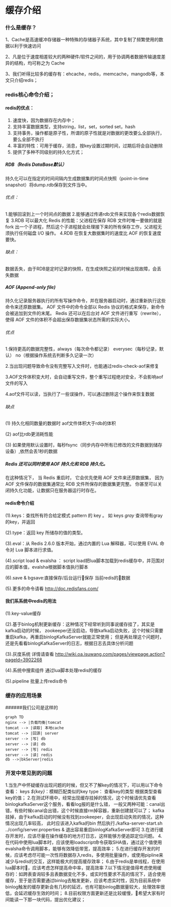 # 缓存介绍

### 什么是缓存？
1、Cache是高速缓冲存储器一种特殊的存储器子系统，其中复制了频繁使用的数据以利于快速访问

2、凡是位于速度相差较大的两种硬件/软件之间的，用于协调两者数据传输速度差异的结构，均可称之为
Cache

3、我们听得比较多的缓存有：ehcache，redis，memcache，mangodb等，本文只介绍redis；

### redis核心命令介绍；
#### redis的优点：
1. 速度快，因为数据存在内存中；
2. 支持丰富数据类型，支持string，list，set，sorted set，hash
3. 支持事务，操作都是原子性，所谓的原子性就是对数据的更改要么全部执行，要么全部不执行
4. 丰富的特性：可用于缓存，消息，按key设置过期时间，过期后将会自动删除
5. 提供了多种不同级别的持久化方式；
##### RDB（Redis DataBase默认）
持久化可以在指定的时间间隔内生成数据集的时间点快照（point-in-time snapshot）将dump.rdb保存到文件当中。
###### 优点：
1.能够回滚到上一个时间点的数据
2.能够通过传递rdb文件来实现各个redis数据恢复
3.RDB 可以最大化 Redis 的性能：父进程在保存 RDB 文件时唯一要做的就是 fork 出一个子进程，然后这个子进程就会处理接下来的所有保存工作，父进程无须执行任何磁盘 I/O 操作。
4.RDB 在恢复大数据集时的速度比 AOF 的恢复速度要快。
###### 缺点：
数据丢失，由于RDB是定时记录的快照，在生成快照之前的时候出现故障，会丢失数据
##### AOF (Append-only file)

持久化记录服务器执行的所有写操作命令，并在服务器启动时，通过重新执行这些命令来还原数据集。
AOF 文件中的命令全部以 Redis 协议的格式来保存，新命令会被追加到文件的末尾。
Redis 还可以在后台对 AOF 文件进行重写（rewrite），使得 AOF 文件的体积不会超出保存数据集状态所需的实际大小。
###### 优点

1.保持更高的数据完整性，always（每次命令都记录） everysec（每秒记录，默认） no（根据操作系统去判断多久记录一次）

2.当出现问题导致命令没有完整写入文件时，也能通过redis-check-aof来修复

3.AOF文件体积变大时，会自动重写文件，整个重写过程绝对安全，不会影响aof文件的写入

4.aof文件可以读，当执行了一些误操作，可以通过删除这个操作来恢复数据
###### 缺点
(1) 持久化相同数量的数据时 aof文件体积大于rdb的体积

(2) aof比rdb更消耗性能

(3) 如果使用默认设置时，每秒fsync（同步内存中所有已修改的文件数据到储存设备）,依然会丢1秒的数据
##### Redis 还可以同时使用 AOF 持久化和 RDB 持久化。

在这种情况下， 当 Redis 重启时， 它会优先使用 AOF 文件来还原数据集， 因为 AOF 文件保存的数据集通常比 RDB 文件所保存的数据集更完整。
你甚至可以关闭持久化功能，让数据只在服务器运行时存在。

#### redis命令介绍
(1).keys：查找所有符合给定模式 pattern 的 key 。 如 keys *gray* 查询带有gray的key，并返回

(2).type：返回 key 所储存的值的类型。

(3).eval：从 Redis 2.6.0 版本开始，通过内置的 Lua 解释器，可以使用 EVAL 命令对 Lua 脚本进行求值。

(4).script load & evalsha ： script load把lua脚本加载到redis缓存中，并范围对应的脚本值，evalsha根据脚本值执行脚本

(6).save & bgsave:直接保存/后台运行保存 当前redis的数据

(5).更多的命令请看 http://doc.redisfans.com/


#### 我们系系统中redis的用法
(1).key-value缓存

(2).基于binlog机制更新缓存：这种情况下经常听到同事说缓存挂了，其实是kafka启动的时候，
zookeeper还没启动，导致kafka启动失败，这个时候只需要重启kafka，再重启binlogKafkaServer就能正常使用；
但是再处理这个问题时，还是先看看binlogKafkaServer的日志，根据日志去具体分析问题

(3).灰度系统 详情请查看 http://wiki.oa.isuwang.com/pages/viewpage.action?pageId=3902268

(4).系统中搜索组件 通过lua脚本处理redis的缓存

(5).pipeline 批量上传redis命令

### 缓存的应用场景
######我们公司是这样的
```mermaid
graph TD
nginx --> |负载均衡|tomcat
tomcat --> |读取| 本地cache
tomcat --> |回源| server
server --> |写| db
server --> |读| db
server --> |写| redis
server --> |读| redis
db -->|bkServer|redis
```
### 开发中常见到的问题
1.当生产中怀疑缓存出现问题的时候，但又不了解key的情况下，可以用以下命令查看：
keys *${key}*：模糊匹配类似的key
type： 查看key的类型
根据类型查看key的值；
2.在测试环境中，经常出现缓存挂掉的情况，这个时候请优先查看binlogkafkaServer这个服务，看看log报的是什么错，
一般又两种可能：canal出错，有些时候canal会出错，这个时候直接rm掉容器，重新创建就可以了；
kafka挂掉，由于kafka启动的时候没有找到zookeeper，会出现启动失败的情况，这种情况出现几率较高，
此时应该进入kafka的bin 然后执行./kafka-server-start.sh ../config/server.properties &
退出容易重启binlogKafkaServer即可
3.在进行缓存开发时，应该尽量在操作缓存的地方打日志，这样能够方便追踪定位问题。
4.在代码中使用lua脚本时，应该使用loadscript命令获取SHA值，通过这个值使用evalsha命令调用脚本，能够有效降低带宽，提高效率；
5.在进行缓存开发的时候，应该考虑尽可能一次性将数据存入redis，多使用批量操作，或使用pipline来减少与redis的交互，这样能极大的提高缓存效率；
6.由于redis是单线程，在使用lua脚本时，应该考虑怎样提高命中率，提高效率
7.以下情况是值得考虑使用缓存的：如跨表查询较多且表数据变化不多，或实时性要求不高的情况下，适合使用缓存，至于是否需要通过binlog去触发更新，应该考虑实时性，因为目前系统中binlog触发的缓存更新会有几秒的延迟，也有可能binlog数据量较大，处理效率很低，会延迟缓存生效的时间；
8.目前权限方面更新还是比较缓慢，希望大家有时间能读一下那一块代码，提出优化建议；
